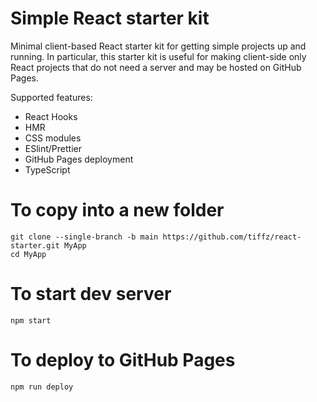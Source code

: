 # Simple React starter kit

Minimal client-based React starter kit for getting simple projects up and running. 
In particular, this starter kit is useful for making client-side only React projects
that do not need a server and may be hosted on GitHub Pages.

Supported features:

* React Hooks
* HMR
* CSS modules
* ESlint/Prettier
* GitHub Pages deployment
* TypeScript

# To copy into a new folder

```
git clone --single-branch -b main https://github.com/tiffz/react-starter.git MyApp
cd MyApp
```

# To start dev server


```
npm start
```

# To deploy to GitHub Pages


```
npm run deploy
```
